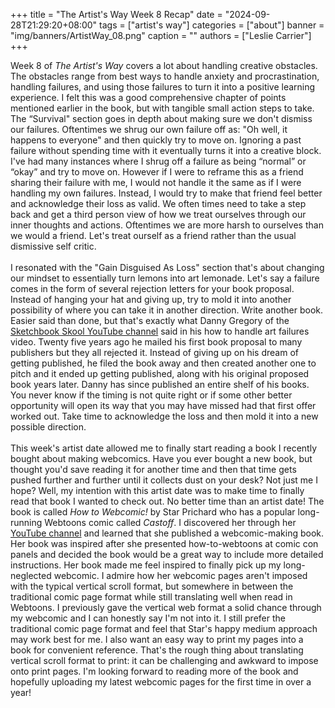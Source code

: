 +++
title = "The Artist's Way Week 8 Recap"
date = "2024-09-28T21:29:20+08:00"
tags = ["artist's way"]
categories = ["about"]
banner = "img/banners/ArtistWay_08.png"
caption = ""
authors = ["Leslie Carrier"]
+++

Week 8 of <span style="font-style:italic;">The Artist's Way</span> covers a lot about handling creative obstacles. The obstacles range from best ways to handle anxiety and procrastination, handling failures, and using those failures to turn it into a positive learning experience. I felt this was a good comprehensive chapter of points mentioned earlier in the book, but with tangible small action steps to take. The “Survival" section goes in depth about making sure we don't dismiss our failures. Oftentimes we shrug our own failure off as: "Oh well, it happens to everyone" and then quickly try to move on. Ignoring a past failure without spending time with it eventually turns it into a creative block. I've had many instances where I shrug off a failure as being “normal” or “okay” and try to move on. However if I were to reframe this as a friend sharing their failure with me, I would not handle it the same as if I were handling my own failures. Instead, I would try to make that friend feel better and acknowledge their loss as valid. We often times need to take a step back and get a third person view of how we treat ourselves through our inner thoughts and actions. Oftentimes we are more harsh to ourselves than we would a friend. Let's treat ourself as a friend rather than the usual dismissive self critic.
<br><br>
I resonated with the "Gain Disguised As Loss" section that's about changing our mindset to essentially turn lemons into art lemonade. Let's say a failure comes in the form of several rejection letters for your book proposal. Instead of hanging your hat and giving up, try to mold it into another possibility of where you can take it in another direction. Write another book. Easier said than done, but that's exactly what Danny Gregory of the <a href="https://www.youtube.com/@SketchBookSkool" target="_blank">Sketchbook Skool YouTube channel</a> said in his how to handle art failures video. Twenty five years ago he mailed his first book proposal to many publishers but they all rejected it. Instead of giving up on his dream of getting published, he filed the book away and then created another one to pitch and it ended up getting published, along with his original proposed book years later. Danny has since published an entire shelf of his books. You never know if the timing is not quite right or if some other better opportunity will open its way that you may have missed had that first offer worked out. Take time to acknowledge the loss and then mold it into a new possible direction.
<br><br>
This week's artist date allowed me to finally start reading a book I recently bought about making webcomics. Have you ever bought a new book, but thought you'd save reading it for another time and then that time gets pushed further and further until it collects dust on your desk? Not just me I hope? Well, my intention with this artist date was to make time to finally read that book I wanted to check out. No better time than an artist date! The book is called <span style="font-style:italic;">How to Webcomic!</span> by Star Prichard who has a popular long-running Webtoons comic called <span style="font-style:italic;">Castoff</span>. I discovered her through her <a href="https://www.youtube.com/@TheStarfishface" target="_blank">YouTube channel</a> and learned that she published a webcomic-making book. Her book was inspired after she presented how-to-webtoons at comic con panels and decided the book would be a great way to include more detailed instructions. Her book made me feel inspired to finally pick up my long-neglected webcomic. I admire how her webcomic pages aren't imposed with the typical vertical scroll format, but somewhere in between the traditional comic page format while still translating well when read in Webtoons. I previously gave the vertical web format a solid chance through my webcomic and I can honestly say I'm not into it. I still prefer the traditional comic page format and feel that Star's happy medium approach may work best for me. I also want an easy way to print my pages into a book for convenient reference. That's the rough thing about translating vertical scroll format to print: it can be challenging and awkward to impose onto print pages. I'm looking forward to reading more of the book and hopefully uploading my latest webcomic pages for the first time in over a year!